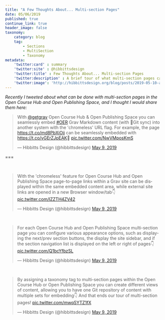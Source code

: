 ```yaml
---
title: "A Few Thoughts About... Multi-section Pages"
date: 05/06/2019
published: true
continue_link: true
header_image: false
taxonomy:
    category: blog
    tag:
        - Sections
        - MultiSection
        - Taxonomy
metadata:
    'twitter:card' : summary
    'twitter:site' : @hibbittsdesign
    'twitter:title' : Few Thoughts About... Multi-section Pages
    'twitter:description' : A brief tour of what multi-section pages can do, inside or outside of another platform.
    'twitter:image': 'http://hibbittsdesign.org/blog/posts/2019-05-10-a-few-thoughts-about-multi-section-pages/multi-section.png'
---
```


_Recently I tweeted about what can be done with multi-section pages in the Open Course Hub and Open Publishing Space, and I thought I would share them here:_

<blockquote class="twitter-tweet" data-lang="en"><p lang="en" dir="ltr">With <a href="https://twitter.com/getgrav?ref_src=twsrc%5Etfw">@getgrav</a> Open Course Hub &amp; Open Publishing Space you can seamlessly embed <a href="https://twitter.com/hashtag/OER?src=hash&amp;ref_src=twsrc%5Etfw">#OER</a> Grav Markdown content (with 🔁Git sync) into another system with the &#39;chromeless&#39; URL flag. For example, the page <a href="https://t.co/md8PbXiOji">https://t.co/md8PbXiOji</a> can be seamlessly embedded with <a href="https://t.co/vGErZJpEAK">https://t.co/vGErZJpEAK</a>🚀 <a href="https://t.co/NwVMposKmS">pic.twitter.com/NwVMposKmS</a></p>&mdash; Hibbitts Design (@hibbittsdesign) <a href="https://twitter.com/hibbittsdesign/status/1126529442879160320?ref_src=twsrc%5Etfw">May 9, 2019</a></blockquote>
<script async src="https://platform.twitter.com/widgets.js" charset="utf-8"></script>

===

<br>

<blockquote class="twitter-tweet" data-conversation="none" data-lang="en"><p lang="en" dir="ltr">With the &#39;chromeless&#39; feature for Open Course Hub and Open Publishing Space page-to-page links within a Grav site can be displayed within the same embedded content area, while external site links are opened in a new Browser window/tab👇 <a href="https://t.co/IZZTH4ZV42">pic.twitter.com/IZZTH4ZV42</a></p>&mdash; Hibbitts Design (@hibbittsdesign) <a href="https://twitter.com/hibbittsdesign/status/1126571948060827648?ref_src=twsrc%5Etfw">May 9, 2019</a></blockquote>
<script async src="https://platform.twitter.com/widgets.js" charset="utf-8"></script>

<br>

<blockquote class="twitter-tweet" data-conversation="none" data-lang="en"><p lang="en" dir="ltr">For each Open Course Hub and Open Publishing Space multi-section page you can configure various appearance options, such as displaying the next/prev section buttons, the display the site sidebar, and if the section navigation list is displayed on the left or right of pages👇 <a href="https://t.co/Q1bcYfbzSL">pic.twitter.com/Q1bcYfbzSL</a></p>&mdash; Hibbitts Design (@hibbittsdesign) <a href="https://twitter.com/hibbittsdesign/status/1126574797545041922?ref_src=twsrc%5Etfw">May 9, 2019</a></blockquote>
<script async src="https://platform.twitter.com/widgets.js" charset="utf-8"></script>

<br>

<blockquote class="twitter-tweet" data-conversation="none" data-lang="en"><p lang="en" dir="ltr">By assigning a taxonomy tag to multi-section pages within the Open Course Hub or Open Publishing Space you can create different views of content, allowing you to have one Git repository of content with multiple sets for embedding👇 And that ends our tour of multi-section pages! <a href="https://t.co/mwqSYTZ1fX">pic.twitter.com/mwqSYTZ1fX</a></p>&mdash; Hibbitts Design (@hibbittsdesign) <a href="https://twitter.com/hibbittsdesign/status/1126624154386485248?ref_src=twsrc%5Etfw">May 9, 2019</a></blockquote>
<script async src="https://platform.twitter.com/widgets.js" charset="utf-8"></script>
